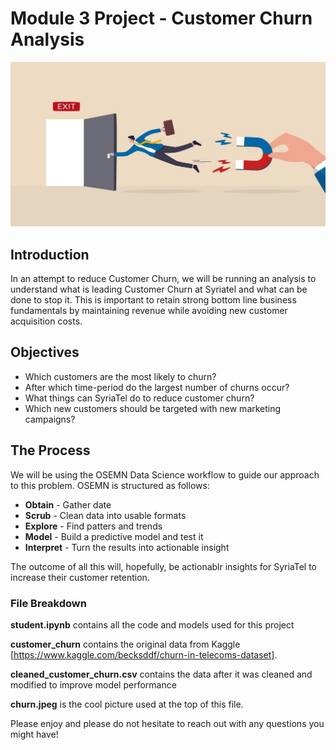 
# Module 3 Project - Customer Churn Analysis

![](churn.jpeg)

## Introduction

In an attempt to reduce Customer Churn, we will be running an analysis to understand what is leading Customer Churn at Syriatel and what can be done to stop it. This is important to retain strong bottom line business fundamentals by maintaining revenue while avoiding new customer acquisition costs.


## Objectives

- Which customers are the most likely to churn?
- After which time-period do the largest number of churns occur?
- What things can SyriaTel do to reduce customer churn?
- Which new customers should be targeted with new marketing campaigns?


## The Process

We will be using the OSEMN Data Science workflow to guide our approach to this problem. OSEMN is structured as follows:

- **Obtain** - Gather date
- **Scrub** - Clean data into usable formats
- **Explore** - Find patters and trends
- **Model** - Build  a predictive model and test it
- **Interpret** - Turn the results into actionable insight

The outcome of all this will, hopefully, be actionablr insights for SyriaTel to increase their customer retention. 


### File Breakdown

**student.ipynb** contains all the code and models used for this project

**customer_churn** contains the original data from Kaggle [https://www.kaggle.com/becksddf/churn-in-telecoms-dataset].

**cleaned_customer_churn.csv** contains the data after it was cleaned and modified to improve model performance

**churn.jpeg** is the cool picture used at the top of this file. 


Please enjoy and please do not hesitate to reach out with any questions you might have!


